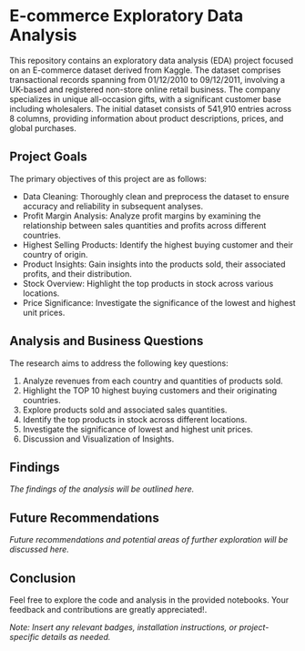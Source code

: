# E-commerce Exploratory Data Analysis

This repository contains an exploratory data analysis (EDA) project focused on an E-commerce dataset derived from Kaggle. The dataset comprises transactional records spanning from 01/12/2010 to 09/12/2011, involving a UK-based and registered non-store online retail business. The company specializes in unique all-occasion gifts, with a significant customer base including wholesalers. The initial dataset consists of 541,910 entries across 8 columns, providing information about product descriptions, prices, and global purchases.

## Project Goals

The primary objectives of this project are as follows:
- Data Cleaning: Thoroughly clean and preprocess the dataset to ensure accuracy and reliability in subsequent analyses.
- Profit Margin Analysis: Analyze profit margins by examining the relationship between sales quantities and profits across different countries.
- Highest Selling Products: Identify the highest buying customer and their country of origin.
- Product Insights: Gain insights into the products sold, their associated profits, and their distribution.
- Stock Overview: Highlight the top products in stock across various locations.
- Price Significance: Investigate the significance of the lowest and highest unit prices.

## Analysis and Business Questions

The research aims to address the following key questions:
1. Analyze revenues from each country and quantities of products sold.
2. Highlight the TOP 10 highest buying customers and their originating countries.
3. Explore products sold and associated sales quantities.
4. Identify the top products in stock across different locations.
5. Investigate the significance of lowest and highest unit prices.
6. Discussion and Visualization of Insights.

## Findings

*The findings of the analysis will be outlined here.*

## Future Recommendations

*Future recommendations and potential areas of further exploration will be discussed here.*

## Conclusion

Feel free to explore the code and analysis in the provided notebooks. Your feedback and contributions are greatly appreciated!.

*Note: Insert any relevant badges, installation instructions, or project-specific details as needed.*
